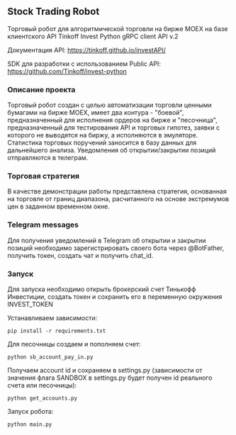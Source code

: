 ## Stock Trading Robot

Торговый робот для алгоритмической торговли на бирже MOEX на базе клиентского API Tinkoff Invest Python gRPC client API v.2

Документация API: https://tinkoff.github.io/investAPI/

SDK для разработки с использованием Public API: https://github.com/Tinkoff/invest-python

### Описание проекта
Торговый робот создан с целью автоматизации торговли ценными бумагами на бирже MOEX, имеет два контура - "боевой", 
предназначенный для исполнения ордеров на бирже и "песочница", предназначенный для тестирования API и торговых гипотез,
заявки с которого не выводятся на биржу, а исполняются в эмуляторе. Статистика торговых поручений заносится
в базу данных для дальнейшего анализа. Уведомления об открытии/закрытии позиций отправляются в телеграм.

### Торговая стратегия
В качестве демонстрации работы представлена стратегия, основанная на торговле от границ диапазона, расчитанного 
на основе экстремумов цен в заданном временном окне.


### Telegram messages
Для получения уведомлений в Telegram об открытии и закрытии позиций необходимо 
зарегистрировать своего бота через @BotFather, получить токен, создать чат и получить chat_id.

### Запуск
Для запуска необходимо открыть брокерский счет Тинькофф Инвестиции, 
создать токен и сохранить его в переменную окружения INVEST_TOKEN

Устанавливаем зависимости:
```
pip install -r requirements.txt
```
Для песочницы создаем и пополняем счет:
```
python sb_account_pay_in.py
```
Получаем account id и сохраняем в settings.py (зависимости от значения флага SANDBOX в settings.py
будет получен id реального счета или песочницы):
```
python get_accounts.py
```
Запуск робота:
```
python main.py
```
 




